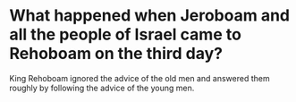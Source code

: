 # What happened when Jeroboam and all the people of Israel came to Rehoboam on the third day?

King Rehoboam ignored the advice of the old men and answered them roughly by following the advice of the young men. 